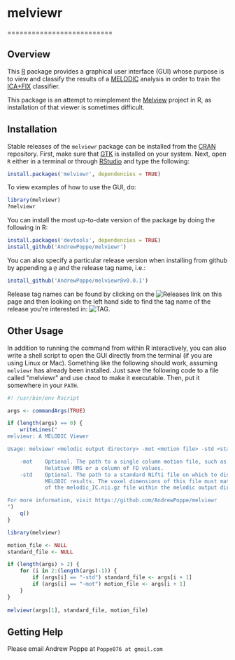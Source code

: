 # melviewr
==========================

Overview
--------

This [R](https://cran.r-project.org/) package provides a graphical user interface (GUI) whose purpose is to view and classify the results of a [MELODIC](https://fsl.fmrib.ox.ac.uk/fsl/fslwiki/MELODIC) analysis in order to train the [ICA+FIX](https://fsl.fmrib.ox.ac.uk/fsl/fslwiki/FIX) classifier. 

This package is an attempt to reimplement the [Melview](http://fsl.fmrib.ox.ac.uk/fsl/fslwiki/Melview) project in R, as installation of that viewer is sometimes difficult.

Installation
------------

Stable releases of the `melviewr` package can be installed from the [CRAN](https://cran.r-project.org/web/packages/) repository. First, make sure that [GTK](https://www.gtk.org/) is installed on your system. Next, open `R` either in a terminal or through [RStudio](https://www.rstudio.com/) and type the following:
```r
install.packages('melviewr', dependencies = TRUE)
```
To view examples of how to use the GUI, do:
```r
library(melviewr)
?melviewr
```

You can install the most up-to-date version of the package by doing the following in R:
```r
install.packages('devtools', dependencies = TRUE)
install_github('AndrewPoppe/melviewr')
```

You can also specify a particular release version when installing from github by appending a `@` and the release tag name, i.e.:
```r
install_github('AndrewPoppe/melviewr@v0.0.1')
```
Release tag names can be found by clicking on the ![Releases](http://i.imgur.com/u8YA5Iq.png) link on this page and then looking on the left hand side to find the tag name of the release you're interested in: ![TAG](http://i.imgur.com/Mh7pZI9.png).


Other Usage
-----------

In addition to running the command from within R interactively, you can also write a shell script to open the GUI directly from the terminal (if you are using Linux or Mac). Something like the following should work, assuming `melviewr` has already been installed. Just save the following code to a file called "melviewr" and use `chmod` to make it executable. Then, put it somewhere in your `PATH`.

```r
#! /usr/bin/env Rscript

args <- commandArgs(TRUE)

if (length(args) == 0) {
	writeLines("
melviewr: A MELODIC Viewer

Usage: melviewr <melodic output directory> -mot <motion file> -std <standard>

    -mot    Optional. The path to a single column motion file, such as a 
            Relative RMS or a column of FD values.
    -std    Optional. The path to a standard Nifti file on which to display the 
            MELODIC results. The voxel dimensions of this file must match those 
            of the melodic_IC.nii.gz file within the melodic output directory.

For more information, visit https://github.com/AndrewPoppe/melviewr
")
	q()
}

library(melviewr)

motion_file <- NULL
standard_file <- NULL

if (length(args) > 2) {
	for (i in 2:(length(args)-1)) {
		if (args[i] == "-std") standard_file <- args[i + 1]
		if (args[i] == "-mot") motion_file <- args[i + 1]
	}
}
		
melviewr(args[1], standard_file, motion_file)


```


Getting Help
------------

Please email Andrew Poppe at `Poppe076 at gmail.com`

